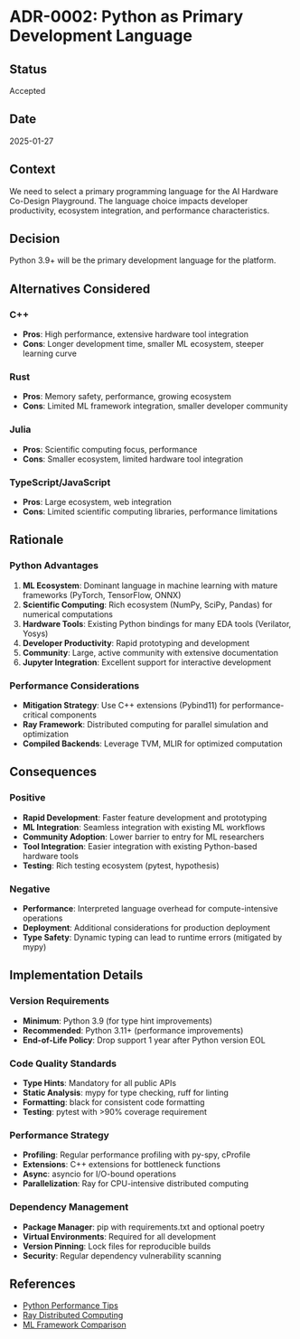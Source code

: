 # ADR-0002: Python as Primary Development Language

## Status
Accepted

## Date
2025-01-27

## Context
We need to select a primary programming language for the AI Hardware Co-Design Playground. The language choice impacts developer productivity, ecosystem integration, and performance characteristics.

## Decision
Python 3.9+ will be the primary development language for the platform.

## Alternatives Considered

### C++
- **Pros**: High performance, extensive hardware tool integration
- **Cons**: Longer development time, smaller ML ecosystem, steeper learning curve

### Rust
- **Pros**: Memory safety, performance, growing ecosystem
- **Cons**: Limited ML framework integration, smaller developer community

### Julia
- **Pros**: Scientific computing focus, performance
- **Cons**: Smaller ecosystem, limited hardware tool integration

### TypeScript/JavaScript
- **Pros**: Large ecosystem, web integration
- **Cons**: Limited scientific computing libraries, performance limitations

## Rationale

### Python Advantages
1. **ML Ecosystem**: Dominant language in machine learning with mature frameworks (PyTorch, TensorFlow, ONNX)
2. **Scientific Computing**: Rich ecosystem (NumPy, SciPy, Pandas) for numerical computations
3. **Hardware Tools**: Existing Python bindings for many EDA tools (Verilator, Yosys)
4. **Developer Productivity**: Rapid prototyping and development
5. **Community**: Large, active community with extensive documentation
6. **Jupyter Integration**: Excellent support for interactive development

### Performance Considerations
- **Mitigation Strategy**: Use C++ extensions (Pybind11) for performance-critical components
- **Ray Framework**: Distributed computing for parallel simulation and optimization
- **Compiled Backends**: Leverage TVM, MLIR for optimized computation

## Consequences

### Positive
- **Rapid Development**: Faster feature development and prototyping
- **ML Integration**: Seamless integration with existing ML workflows
- **Community Adoption**: Lower barrier to entry for ML researchers
- **Tool Integration**: Easier integration with existing Python-based hardware tools
- **Testing**: Rich testing ecosystem (pytest, hypothesis)

### Negative
- **Performance**: Interpreted language overhead for compute-intensive operations
- **Deployment**: Additional considerations for production deployment
- **Type Safety**: Dynamic typing can lead to runtime errors (mitigated by mypy)

## Implementation Details

### Version Requirements
- **Minimum**: Python 3.9 (for type hint improvements)
- **Recommended**: Python 3.11+ (performance improvements)
- **End-of-Life Policy**: Drop support 1 year after Python version EOL

### Code Quality Standards
- **Type Hints**: Mandatory for all public APIs
- **Static Analysis**: mypy for type checking, ruff for linting
- **Formatting**: black for consistent code formatting
- **Testing**: pytest with >90% coverage requirement

### Performance Strategy
- **Profiling**: Regular performance profiling with py-spy, cProfile
- **Extensions**: C++ extensions for bottleneck functions
- **Async**: asyncio for I/O-bound operations
- **Parallelization**: Ray for CPU-intensive distributed computing

### Dependency Management
- **Package Manager**: pip with requirements.txt and optional poetry
- **Virtual Environments**: Required for all development
- **Version Pinning**: Lock files for reproducible builds
- **Security**: Regular dependency vulnerability scanning

## References
- [Python Performance Tips](https://docs.python.org/3/howto/perf_profiling.html)
- [Ray Distributed Computing](https://docs.ray.io/)
- [ML Framework Comparison](https://pytorch.org/blog/ml-workflows-python/)